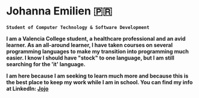 <!DOCTYPE html>
<html>
<head>
</head>
<body>

<h1>Johanna Emilien 🇵🇷 </h1>
<strong><code>Student of Computer Technology & Software Development</code><strong/>
<p></p>
  <p>I am a Valencia College student, a healthcare professional and an avid learner. As an all-around learner, I have taken courses on several programming languages to make my transition into programming much easier. I know I should have "stock" to one language, but I am still searching for the 'it' language. </p>
<p>I am here because I am seeking to learn much more and because this is the best place to keep my work while I am in school. You can find my info at LinkedIn: <a href="www.linkedin.com/in/johanna-scharbaai-emilien-252366136/">Jojo</a></p>    
</body>

</html> 
